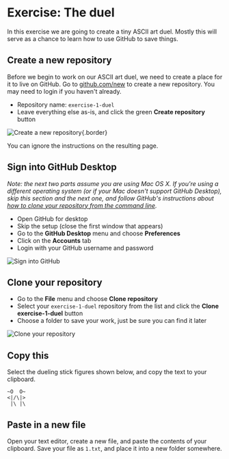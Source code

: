 # Exercise: The duel

In this exercise we are going to create a tiny ASCII art duel. Mostly this will serve as a chance to learn how to use GitHub to save things.

## Create a new repository

Before we begin to work on our ASCII art duel, we need to create a place for it to live on GitHub. Go to [github.com/new](https://github.com/new) to create a new repository. You may need to login if you haven't already.

* Repository name: `exercise-1-duel`
* Leave everything else as-is, and click the green __Create repository__ button

![Create a new repository](http://phiffer.org/scripting/week2/images/create-repository.jpg){.border}

You can ignore the instructions on the resulting page.

## Sign into GitHub Desktop

*Note: the next two parts assume you are using Mac OS X. If you're using a different operating system (or if your Mac doesn't support GitHub Desktop), skip this section and the next one, and follow GitHub's instructions about [how to clone your repository from the command line](https://help.github.com/articles/cloning-a-repository/).*

* Open GitHub for desktop
* Skip the setup (close the first window that appears)
* Go to the __GitHub Desktop__ menu and choose __Preferences__
* Click on the __Accounts__ tab
* Login with your GitHub username and password

![Sign into GitHub](http://phiffer.org/scripting/week2/images/sign-in.jpg)

## Clone your repository

* Go to the __File__ menu and choose __Clone repository__
* Select your `exercise-1-duel` repository from the list and click the __Clone exercise-1-duel__ button
* Choose a folder to save your work, just be sure you can find it later

![Clone your repository](http://phiffer.org/scripting/week2/images/clone-repository.jpg)

## Copy this

Select the dueling stick figures shown below, and copy the text to your clipboard.

```
~O  O~
<|/\|>
 |\ |\
```

## Paste in a new file

Open your text editor, create a new file, and paste the contents of your clipboard. Save your file as `1.txt`, and place it into a new folder somewhere.
